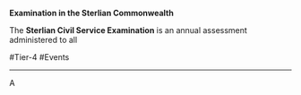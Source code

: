 **Examination in the Sterlian Commonwealth**

The **Sterlian Civil Service Examination** is an annual assessment administered to all

#Tier-4 #Events 

---
A